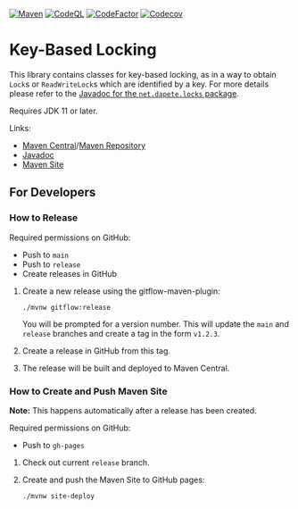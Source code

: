 [![Maven](https://github.com/dapete42/locks/actions/workflows/maven-verify.yml/badge.svg)](https://github.com/dapete42/locks/actions/workflows/maven-verify.yml)
[![CodeQL](https://github.com/dapete42/locks/actions/workflows/codeql-analysis.yml/badge.svg)](https://github.com/dapete42/locks/actions/workflows/codeql-analysis.yml)
[![CodeFactor](https://www.codefactor.io/repository/github/dapete42/locks/badge)](https://www.codefactor.io/repository/github/dapete42/locks)
[![Codecov](https://codecov.io/gh/dapete42/locks/graph/badge.svg?token=HzTCLFKSYD)](https://codecov.io/gh/dapete42/locks)

# Key-Based Locking

This library contains classes for key-based locking, as in a way to obtain `Lock`s or `ReadWriteLock`s which are identified by a key. For more details please refer to the
[Javadoc for the `net.dapete.locks` package](https://dapete42.github.io/locks/apidocs/net.dapete.locks/net/dapete/locks/package-summary.html).

Requires JDK 11 or later.

Links:
* [Maven Central](https://central.sonatype.com/artifact/net.dapete/locks)/[Maven Repository](https://mvnrepository.com/artifact/net.dapete/locks)
* [Javadoc](https://dapete42.github.io/locks/apidocs/)
* [Maven Site](https://dapete42.github.io/locks/)

## For Developers

### How to Release

Required permissions on GitHub:
* Push to `main`
* Push to `release`
* Create releases in GitHub

1. Create a new release using the gitflow-maven-plugin:
   ```
   ./mvnw gitflow:release
   ```
   You will be prompted for a version number. This will update the `main` and `release` branches and create a tag in the form `v1.2.3`.

2. Create a release in GitHub from this tag.

3. The release will be built and deployed to Maven Central.

### How to Create and Push Maven Site

**Note:** This happens automatically after a release has been created.

Required permissions on GitHub:
* Push to `gh-pages`

1. Check out current `release` branch.

2. Create and push the Maven Site to GitHub pages:
   ```
   ./mvnw site-deploy
   ```
